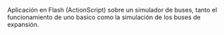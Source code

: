 Aplicación en Flash (ActionScript) sobre un simulador de buses, tanto el funcionamiento de uno basico como la simulación de los buses de expansión.
